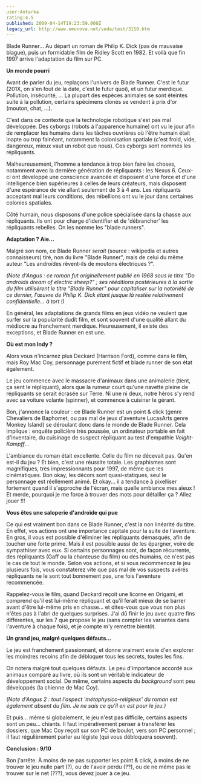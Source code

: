 ```yaml
---
user:Antarka
rating:4.5
published: 2009-04-14T19:23:59.000Z
legacy_url: http://www.emunova.net/veda/test/3150.htm
---
```

Blade Runner... Au départ un roman de Philip K. Dick (pas de mauvaise blague), puis un formidable film de Ridley Scott en 1982\. Et voilà que fin 1997 arrive l'adaptation du film sur PC.  

  

**Un monde pourri**  

  

Avant de parler du jeu, replaçons l'univers de Blade Runner. C'est le futur (201X, on s'en fout de la date, c'est le futur quoi), et un futur merdique. Pollution, insécurité, ... La plupart des espèces animales se sont éteintes suite à la pollution, certains spécimens clonés se vendent à prix d'or (mouton, chat, ...).  

  

C'est dans ce contexte que la technologie robotique s'est pas mal développée. Des cyborgs (robots à l'apparence humaine) ont vu le jour afin de remplacer les humains dans les tâches ouvrières où l'être humain était inapte ou trop fainéant, notamment la colonisation spatiale (c'est froid, vide, dangereux, mieux vaut un robot que nous). Ces cyborgs sont nommés les répliquants.  

  

Malheureusement, l'homme a tendance à trop bien faire les choses, notamment avec la dernière génération de répliquants : les Nexus 6\. Ceux-ci ont développé une conscience avancée et disposent d'une force et d'une intelligence bien supérieures à celles de leurs créateurs, mais disposent d'une espérance de vie allant seulement de 3 à 4 ans. Les répliquants acceptant mal leurs conditions, des rébellions ont vu le jour dans certaines colonies spatiales.  

  

Côté humain, nous disposons d'une police spécialisée dans la chasse aux répliquants. Ils ont pour charge d'identifier et de 'débrancher' les répliquants rebelles. On les nomme les "blade runners".  

  

**Adaptation ? Aie...**  

  

Malgré son nom, ce Blade Runner _serait_ (source : wikipedia et autres connaisseurs) tiré, non du livre "Blade Runner", mais de celui du même auteur "Les androïdes rêvent-ils de moutons électriques ?".  

_(Note d'Angus : ce roman fut originellement publié en 1968 sous le titre "Do androids dream of electric sheep?" ; ses rééditions postérieures à la sortie du film utilisèrent le titre "Blade Runner" pour capitaliser sur la notoriété de ce dernier, l'œuvre de Philip K. Dick étant jusque là restée relativement confidentielle... à tort !)_  

  

En général, les adaptations de grands films en jeux vidéo ne veulent que surfer sur la popularité dudit film, et sont souvent d'une qualité allant du médiocre au franchement merdique. Heureusement, il existe des exceptions, et Blade Runner en est une.  

  

**Où est mon Indy ?**  

  

Alors vous n'incarnez plus Deckard (Harrison Ford), comme dans le film, mais Roy Mac Coy, personnage purement fictif et blade runner de son état également.  

  

Le jeu commence avec le massacre d'animaux dans une animalerie (tient, ça sent le répliquant), alors que la rumeur court qu'une navette pleine de répliquants se serait écrasée sur Terre. Ni une ni deux, notre héros s'y rend avec sa voiture volante (spinner), et commence à cuisiner le gérant.  

  

Bon, j'annonce la couleur : ce Blade Runner est un point & click (genre Chevaliers de Baphomet, ou pas mal de jeux d'aventure LucasArts genre Monkey Island) se déroulant donc dans le monde de Blade Runner. Cela implique : enquête policière très poussée, un ordinateur portable en fait d'inventaire, du cuisinage de suspect répliquant au test d'empathie _Voight-Kampff_...  

  

L'ambiance du roman était excellente. Celle du film ne décevait pas. Qu'en est-il du jeu ? Et bien, c'est une réussite totale. Les graphismes sont magnifiques, très impressionnants pour 1997, de même que les cinématiques. Bon okay, les décors sont quasi-statiques, seul le personnage est réellement animé. Et okay... il a tendance à pixelliser fortement quand il s'approche de l'écran, mais quelle ambiance mes aïeux ! Et merde, pourquoi je me force à trouver des mots pour détailler ça ? Allez jouer !!!  

  

**Vous êtes une saloperie d'androïde qui pue**  

  

Ce qui est vraiment bon dans ce Blade Runner, c'est la non linéarité du titre. En effet, vos actions ont une importance capitale pour la suite de l'aventure. En gros, il vous est possible d'éliminer les répliquants démasqués, afin de toucher une forte prime. Mais il est possible aussi de les épargner, voire de sympathiser avec eux. Si certains personnages sont, de façon récurrente, des répliquants (Gaff ou la chanteuse du film) ou des humains, ce n'est pas le cas de tout le monde. Selon vos actions, et si vous recommencez le jeu plusieurs fois, vous constaterez vite que pas mal de vos suspects avérés répliquants ne le sont tout bonnement pas, une fois l'aventure recommencée.  

  

Rappelez-vous le film, quand Deckard reçoit une licorne en Origami, et comprend qu'il est lui-même répliquant et qu'il ferait mieux de se barrer avant d'être lui-même pris en chasse... et dites-vous que vous non plus n'êtes pas à l'abri de quelques surprises. J'ai dû finir le jeu avec quatre fins différentes, sur les 7 que propose le jeu (sans compter les variantes dans l'aventure à chaque fois), et je compte m'y remettre bientôt.  

  

**Un grand jeu, malgré quelques défauts...**  

  

Le jeu est franchement passionnant, et donne vraiment envie d'en explorer les moindres recoins afin de débloquer tous les secrets, toutes les fins.  

  

On notera malgré tout quelques défauts. Le peu d'importance accordé aux animaux comparé au livre, où ils sont un véritable indicateur de développement social. De même, certains aspects du _background_ sont peu développés (la chienne de Mac Coy).  

_(Note d'Angus 2 : tout l'aspect 'métaphysico-religieux' du roman est également absent du film. Je ne sais ce qu'il en est pour le jeu.)_  

  

Et puis... même si globalement, le jeu n'est pas difficile, certains aspects sont un peu... chiants. Il faut impérativement penser à transférer les dossiers, que Mac Coy reçoit sur son PC de boulot, vers son PC personnel ; il faut régulièrement parler au légiste (qui vous débloquera souvent).  

  

**Conclusion : 9/10**  

  

Bon j'arrête. À moins de ne pas supporter les point & click, à moins de ne trouver le jeu nulle part (?), ou de l'avoir perdu (??), ou de ne même pas le trouver sur le net (???), vous devez jouer à ce jeu.